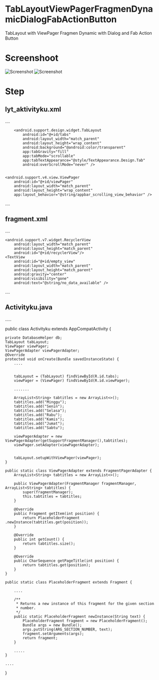 # TabLayoutViewPagerFragmenDynamicDialogFabActionButton

TabLayout with ViewPager Fragmen Dynamic with Dialog and Fab Action Button

# Screenshoot

![Screenshot](https://github.com/ekohendratno/TabLayoutViewPagerFragmenDynamic/blob/master/sc1.png)
![Screenshot](https://github.com/ekohendratno/TabLayoutViewPagerFragmenDynamic/blob/master/sc2.png)

# Step
## lyt_aktivityku.xml

....

        <android.support.design.widget.TabLayout
            android:id="@+id/tabs"
            android:layout_width="match_parent"
            android:layout_height="wrap_content"
            android:background="@android:color/transparent"
            app:tabGravity="fill"
            app:tabMode="scrollable"
            app:tabTextAppearance="@style/TextAppearance.Design.Tab"
            android:overScrollMode="never" />


    <android.support.v4.view.ViewPager
        android:id="@+id/viewPager"
        android:layout_width="match_parent"
        android:layout_height="wrap_content"
        app:layout_behavior="@string/appbar_scrolling_view_behavior" />

....


## fragment.xml

....

    <android.support.v7.widget.RecyclerView
        android:layout_width="match_parent"
        android:layout_height="match_parent"
        android:id="@+id/recyclerView"/>
    <TextView
        android:id="@+id/empty_view"
        android:layout_width="match_parent"
        android:layout_height="match_parent"
        android:gravity="center"
        android:visibility="gone"
        android:text="@string/no_data_available" />

....


## Activityku.java

.....

public class Activityku extends AppCompatActivity {

    private DatabaseHelper db;
    TabLayout tabLayout;
    ViewPager viewPager;
    ViewPagerAdapter viewPagerAdapter;
    @Override
    protected void onCreate(Bundle savedInstanceState) {
        ....


        tabLayout = (TabLayout) findViewById(R.id.tabs);
        viewPager = (ViewPager) findViewById(R.id.viewPager);

        .......

        ArrayList<String> tabtitles = new ArrayList<>();
        tabtitles.add("Minggu");
        tabtitles.add("Senin");
        tabtitles.add("Selasa");
        tabtitles.add("Rabu");
        tabtitles.add("Kamis");
        tabtitles.add("Jumat");
        tabtitles.add("Sabtu");

        viewPagerAdapter = new ViewPagerAdapter(getSupportFragmentManager(),tabtitles);
        viewPager.setAdapter(viewPagerAdapter);


        tabLayout.setupWithViewPager(viewPager);
    }

    public static class ViewPagerAdapter extends FragmentPagerAdapter {
        ArrayList<String> tabtitles = new ArrayList<>();

        public ViewPagerAdapter(FragmentManager fragmentManager, ArrayList<String> tabtitles) {
            super(fragmentManager);
            this.tabtitles = tabtitles;
        }

        @Override
        public Fragment getItem(int position) {
            return PlaceholderFragment .newInstance(tabtitles.get(position));
        }

        @Override
        public int getCount() {
            return tabtitles.size();
        }

        @Override
        public CharSequence getPageTitle(int position) {
            return tabtitles.get(position);
        }
    }

    public static class PlaceholderFragment extends Fragment {

        ....

        /**
         * Returns a new instance of this fragment for the given section
         * number.
         */
        public static PlaceholderFragment newInstance(String text) {
            PlaceholderFragment fragment = new PlaceholderFragment();
            Bundle args = new Bundle();
            args.putString(ARG_SECTION_NUMBER, text);
            fragment.setArguments(args);
            return fragment;
        }

        .....
    }

    ....
}
